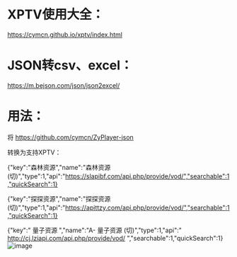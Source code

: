 
# XPTV使用大全：

https://cymcn.github.io/xptv/index.html


# JSON转csv、excel：

https://m.bejson.com/json/json2excel/

# 用法：

将
https://github.com/cymcn/ZyPlayer-json

 转换为支持XPTV：

{"key":"森林资源","name":"森林资源(切)","type":1,"api":"https://slapibf.com/api.php/provide/vod/","searchable":1,"quickSearch":1}

{"key":"探探资源","name":"探探资源(切)","type":1,"api":"https://apittzy.com/api.php/provide/vod/","searchable":1,"quickSearch":1}


{"key":"	量子资源	","name":"A-	量子资源	(切)","type":1,"api":"	http://cj.lziapi.com/api.php/provide/vod/	","searchable":1,"quickSearch":1}
![image](https://github.com/cymcn/ZyPlayer-json/assets/95155750/9bb09905-f14a-4d6d-b38e-9f8eda1d481c)

